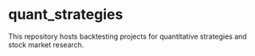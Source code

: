 # quant_strategies

This repository hosts backtesting projects for quantitative strategies and stock market research.

